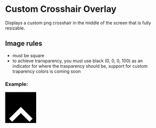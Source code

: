 # Custom Crosshair Overlay
Displays a custom png crosshair in the middle of the screen that is fully resizable.
## Image rules
- must be square
- to achieve transparency, you must use black (0, 0, 0, 100) as an indicator for where the trasparency should be, support for custom traparency colors is coming soon

### Example:
![](./crosshairs/arrow.png)

